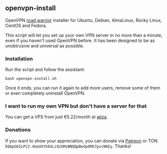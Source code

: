 ## openvpn-install
OpenVPN [road warrior](http://en.wikipedia.org/wiki/Road_warrior_%28computing%29) installer for Ubuntu, Debian, AlmaLinux, Rocky Linux, CentOS and Fedora.

This script will let you set up your own VPN server in no more than a minute, even if you haven't used OpenVPN before. It has been designed to be as unobtrusive and universal as possible.

### Installation
Run the script and follow the assistant:

`bash openvpn-install.sh`

Once it ends, you can run it again to add more users, remove some of them or even completely uninstall OpenVPN.

### I want to run my own VPN but don't have a server for that
You can get a VPS from just €5.22/month at [aéza](https://aeza.net/?ref=385601).

### Donations

If you want to show your appreciation, you can donate via [Patreon](https://patreon.com/isaevdimka) or TON `EQApG6ILPC2-4UeUXth6XLi9zGMzWNQQpBedpOMk7pzcNKEy`. Thanks!
